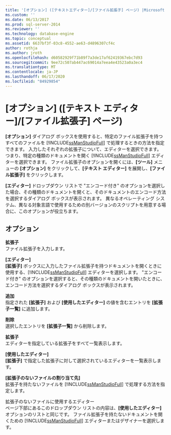 ```yaml
---
title: '[オプション] ([テキストエディター]/[ファイル拡張子] ページ) |Microsoft Docs'
ms.custom: ''
ms.date: 06/13/2017
ms.prod: sql-server-2014
ms.reviewer: ''
ms.technology: database-engine
ms.topic: conceptual
ms.assetid: 6637bf3f-03c8-4552-ae63-d4896307cf4c
author: rothja
ms.author: jroth
ms.openlocfilehash: d60582929f71b89f7a3de17af62419367ebc7d93
ms.sourcegitcommit: 9ee72c507ab447ac69014a7eea4e43523a0a3ec4
ms.translationtype: MT
ms.contentlocale: ja-JP
ms.lasthandoff: 06/17/2020
ms.locfileid: "84929854"
---
```

# <a name="options-text-editor---file-extension-page"></a>[オプション] ([テキスト エディター]/[ファイル拡張子] ページ)
  **[オプション]** ダイアログ ボックスを使用すると、特定のファイル拡張子を持つすべてのファイルを [!INCLUDE[ssManStudioFull](../includes/ssmanstudiofull-md.md)] で処理するときの方法を指定できます。 入力したそれぞれの拡張子について、エディターを選択できます。 つまり、特定の種類のドキュメントを開く [!INCLUDE[ssManStudioFull](../includes/ssmanstudiofull-md.md)] エディターを選択できます。 ファイル拡張子のオプションを開くには、**[ツール]** メニューの **[オプション]** をクリックして、**[テキスト エディター]** を展開し、**[ファイル拡張子]** をクリックします。  
  
 **[エディター]** ドロップダウン リストで "エンコード付き" のオプションを選択した場合、その種類のドキュメントを開くと、そのドキュメントのエンコード方法を選択するダイアログ ボックスが表示されます。 異なるオペレーティング システム、異なる対象言語で使用するための別バージョンのスクリプトを用意する場合に、このオプションが役立ちます。  
  
## <a name="options"></a>オプション  
 **拡張子**  
 ファイル拡張子を入力します。  
  
 **[エディター]**  
 **[拡張子]** ボックスに入力したファイル拡張子を持つドキュメントを開くときに使用する、[!INCLUDE[ssManStudioFull](../includes/ssmanstudiofull-md.md)] エディターを選択します。 "エンコード付き" のオプションを選択すると、その種類のドキュメントを開いたときに、エンコード方法を選択するダイアログ ボックスが表示されます。  
  
 **追加**  
 指定された **[拡張子]** および **[使用したエディター]** の値を含むエントリを **[拡張子一覧]** に追加します。  
  
 **削除**  
 選択したエントリを **[拡張子一覧]** から削除します。  
  
 **拡張子**  
 エディターを指定している拡張子をすべて一覧表示します。  
  
 **[使用したエディター]**  
 **[拡張子]** で指定した拡張子に対して選択されているエディターを一覧表示します。  
  
 **[拡張子のないファイルの割り当て先]**  
 拡張子を持たないファイルを [!INCLUDE[ssManStudioFull](../includes/ssmanstudiofull-md.md)] で処理する方法を指定します。  
  
 拡張子のないファイルに使用するエディター  
 ページ下部にあるこのドロップダウン リストの内容は、**[使用したエディター]** オプションのリストと同じです。 ファイル拡張子を持たないドキュメントを開くための [!INCLUDE[ssManStudioFull](../includes/ssmanstudiofull-md.md)] エディターまたはデザイナーを選択します。  
  
  
